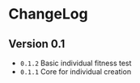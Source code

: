 # ChangeLog

## Version 0.1

- ``0.1.2`` Basic individual fitness test
- ``0.1.1`` Core for individual creation